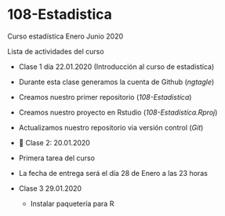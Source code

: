# 108-Estadistica
Curso estadística Enero Junio 2020

Lista de actividades del curso

+ Clase 1 día 22.01.2020 (Introducción al curso de estadistíca)
 + Durante esta clase generamos la cuenta de Github (*ngtagle*)
 + Creamos nuestro primer repositorio (*108-Estadistíca*)
 + Creamos nuestro proyecto en Rstudio (*108-Estadistíca.Rproj*)
 + Actualizamos nuestro repositorio via versión control (*Git*)
 
 
 
 + :paperclip: Clase 2: 20.01.2020
 + Primera tarea del curso
 + La fecha de entrega será el día 28 de Enero a las 23 horas
 
 
 + Clase 3 29.01.2020
   + Instalar paquetería para R